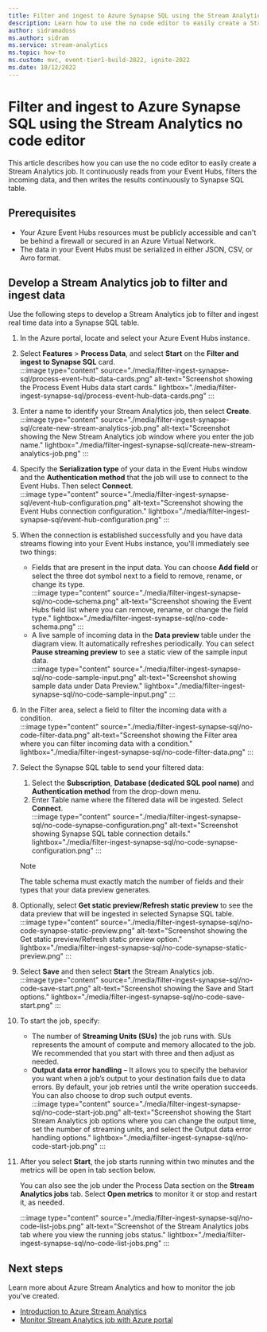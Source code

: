 ```yaml
---
title: Filter and ingest to Azure Synapse SQL using the Stream Analytics no code editor
description: Learn how to use the no code editor to easily create a Stream Analytics job. It continuously reads from your Event Hubs, filters the incoming data, and then writes the results continuously to a Synapse SQL table.
author: sidramadoss
ms.author: sidram
ms.service: stream-analytics
ms.topic: how-to
ms.custom: mvc, event-tier1-build-2022, ignite-2022
ms.date: 10/12/2022
---
```


# Filter and ingest to Azure Synapse SQL using the Stream Analytics no code editor

This article describes how you can use the no code editor to easily create a Stream Analytics job. It continuously reads from your Event Hubs, filters the incoming data, and then writes the results continuously to Synapse SQL table.

## Prerequisites

- Your Azure Event Hubs resources must be publicly accessible and can't be behind a firewall or secured in an Azure Virtual Network.
- The data in your Event Hubs must be serialized in either JSON, CSV, or Avro format.

## Develop a Stream Analytics job to filter and ingest data

Use the following steps to develop a Stream Analytics job to filter and ingest real time data into a Synapse SQL table.

1. In the Azure portal, locate and select your Azure Event Hubs instance.
1. Select **Features** > **Process Data**, and select **Start** on the **Filter and ingest to Synapse SQL** card.  
    :::image type="content" source="./media/filter-ingest-synapse-sql/process-event-hub-data-cards.png" alt-text="Screenshot showing the Process Event Hubs data start cards." lightbox="./media/filter-ingest-synapse-sql/process-event-hub-data-cards.png" :::
1. Enter a name to identify your Stream Analytics job, then select **Create**.  
    :::image type="content" source="./media/filter-ingest-synapse-sql/create-new-stream-analytics-job.png" alt-text="Screenshot showing the New Stream Analytics job window where you enter the job name." lightbox="./media/filter-ingest-synapse-sql/create-new-stream-analytics-job.png" :::
1. Specify the **Serialization type** of your data in the Event Hubs window and the **Authentication method** that the job will use to connect to the Event Hubs. Then select **Connect**.  
    :::image type="content" source="./media/filter-ingest-synapse-sql/event-hub-configuration.png" alt-text="Screenshot showing the Event Hubs connection configuration." lightbox="./media/filter-ingest-synapse-sql/event-hub-configuration.png" :::
1. When the connection is established successfully and you have data streams flowing into your Event Hubs instance, you'll immediately see two things:
    - Fields that are present in the input data. You can choose **Add field** or select the three dot symbol next to a field to remove, rename, or change its type.  
        :::image type="content" source="./media/filter-ingest-synapse-sql/no-code-schema.png" alt-text="Screenshot showing the Event Hubs field list where you can remove, rename, or change the field type." lightbox="./media/filter-ingest-synapse-sql/no-code-schema.png" :::
    - A live sample of incoming data in the **Data preview** table under the diagram view. It automatically refreshes periodically. You can select **Pause streaming preview** to see a static view of the sample input data.  
        :::image type="content" source="./media/filter-ingest-synapse-sql/no-code-sample-input.png" alt-text="Screenshot showing sample data under Data Preview." lightbox="./media/filter-ingest-synapse-sql/no-code-sample-input.png" :::
1. In the Filter area, select a field to filter the incoming data with a condition.  
    :::image type="content" source="./media/filter-ingest-synapse-sql/no-code-filter-data.png" alt-text="Screenshot showing the Filter area where you can filter incoming data with a condition." lightbox="./media/filter-ingest-synapse-sql/no-code-filter-data.png" :::
1. Select the Synapse SQL table to send your filtered data:
    1. Select the **Subscription**, **Database (dedicated SQL pool name)** and **Authentication method** from the drop-down menu.
    1. Enter Table name where the filtered data will be ingested. Select **Connect**.  
        :::image type="content" source="./media/filter-ingest-synapse-sql/no-code-synapse-configuration.png" alt-text="Screenshot showing Synapse SQL table connection details." lightbox="./media/filter-ingest-synapse-sql/no-code-synapse-configuration.png" :::  
    > [!NOTE]
    > The table schema must exactly match the number of fields and their types that your data preview generates.  
1. Optionally, select **Get static preview/Refresh static preview** to see the data preview that will be ingested in selected Synapse SQL table.  
    :::image type="content" source="./media/filter-ingest-synapse-sql/no-code-synapse-static-preview.png" alt-text="Screenshot showing the Get static preview/Refresh static preview option." lightbox="./media/filter-ingest-synapse-sql/no-code-synapse-static-preview.png" :::
1. Select **Save** and then select **Start** the Stream Analytics job.  
    :::image type="content" source="./media/filter-ingest-synapse-sql/no-code-save-start.png" alt-text="Screenshot showing the Save and Start options." lightbox="./media/filter-ingest-synapse-sql/no-code-save-start.png" :::
1. To start the job, specify:  
    - The number of **Streaming Units (SUs)** the job runs with. SUs represents the amount of compute and memory allocated to the job. We recommended that you start with three and then adjust as needed. 
    - **Output data error handling** – It allows you to specify the behavior you want when a job’s output to your destination fails due to data errors. By default, your job retries until the write operation succeeds. You can also choose to drop such output events.  
        :::image type="content" source="./media/filter-ingest-synapse-sql/no-code-start-job.png" alt-text="Screenshot showing the Start Stream Analytics job options where you can change the output time, set the number of streaming units, and select the Output data error handling options." lightbox="./media/filter-ingest-synapse-sql/no-code-start-job.png" :::
1. After you select **Start**, the job starts running within two minutes and the metrics will be open in tab section below.   

    You can also see the job under the Process Data section on the **Stream Analytics jobs** tab. Select **Open metrics** to monitor it or stop and restart it, as needed.

    :::image type="content" source="./media/filter-ingest-synapse-sql/no-code-list-jobs.png" alt-text="Screenshot of the Stream Analytics jobs tab where you view the running jobs status." lightbox="./media/filter-ingest-synapse-sql/no-code-list-jobs.png" :::

## Next steps

Learn more about Azure Stream Analytics and how to monitor the job you've created.

* [Introduction to Azure Stream Analytics](stream-analytics-introduction.md)
* [Monitor Stream Analytics job with Azure portal](stream-analytics-monitoring.md)
